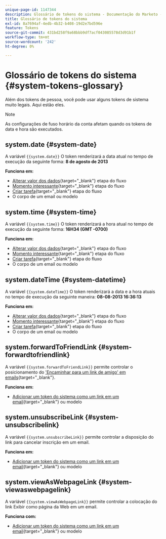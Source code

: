 ```yaml
---
unique-page-id: 1147344
description: Glossário de tokens do sistema - Documentação do Marketo - Documentação do produto
title: Glossário de tokens do sistema
exl-id: 8a7694af-4edb-4b32-b408-19d2e7bd596e
feature: Tokens
source-git-commit: 431bd258f9a68bbb9df7acf043085578d3d91b1f
workflow-type: tm+mt
source-wordcount: '242'
ht-degree: 0%

---
```


# Glossário de tokens do sistema {#system-tokens-glossary}

Além dos tokens de pessoa, você pode usar alguns tokens de sistema muito legais. Aqui estão eles.

>[!NOTE]
>
>As configurações de fuso horário da conta afetam quando os tokens de data e hora são executados.

## system.date {#system-date}

A variável `{{system.date}}` O token renderizará a data atual no tempo de execução da seguinte forma: **8 de agosto de 2013**

**Funciona em:**

* [Alterar valor dos dados](/help/marketo/product-docs/core-marketo-concepts/smart-campaigns/flow-actions/change-data-value.md){target="_blank"} etapa do fluxo
* [Momento interessante](/help/marketo/product-docs/core-marketo-concepts/smart-campaigns/flow-actions/interesting-moment.md){target="_blank"} etapa do fluxo
* [Criar tarefa](/help/marketo/product-docs/core-marketo-concepts/smart-campaigns/salesforce-flow-actions/create-task.md){target="_blank"} etapa do fluxo
* O corpo de um email ou modelo

## system.time {#system-time}

A variável `{{system.time}}` O token renderizará a hora atual no tempo de execução da seguinte forma: **16H34 (GMT -0700)**

**Funciona em:**

* [Alterar valor dos dados](/help/marketo/product-docs/core-marketo-concepts/smart-campaigns/flow-actions/change-data-value.md){target="_blank"} etapa do fluxo
* [Momento interessante](/help/marketo/product-docs/core-marketo-concepts/smart-campaigns/flow-actions/interesting-moment.md){target="_blank"} etapa do fluxo
* [Criar tarefa](/help/marketo/product-docs/core-marketo-concepts/smart-campaigns/salesforce-flow-actions/create-task.md){target="_blank"} etapa do fluxo
* O corpo de um email ou modelo

## system.dateTime {#system-datetime}

A variável `{{system.dateTime}}` O token renderizará a data e a hora atuais no tempo de execução da seguinte maneira: **08-08-2013 16:36:13**

**Funciona em:**

* [Alterar valor dos dados](/help/marketo/product-docs/core-marketo-concepts/smart-campaigns/flow-actions/change-data-value.md){target="_blank"} etapa do fluxo
* [Momento interessante](/help/marketo/product-docs/core-marketo-concepts/smart-campaigns/flow-actions/interesting-moment.md){target="_blank"} etapa do fluxo
* [Criar tarefa](/help/marketo/product-docs/core-marketo-concepts/smart-campaigns/salesforce-flow-actions/create-task.md){target="_blank"} etapa do fluxo
* O corpo de um email ou modelo

## system.forwardToFriendLink {#system-forwardtofriendlink}

A variável `{{system.forwardToFriendLink}}` permite controlar o posicionamento do [&#39;Encaminhar para um link de amigo&#39; em emails](/help/marketo/product-docs/email-marketing/general/functions-in-the-editor/forward-to-a-friend-link-in-emails.md){target="_blank"}.

**Funciona em:**

* [Adicionar um token do sistema como um link em um email](/help/marketo/product-docs/email-marketing/general/using-tokens/add-a-system-token-as-a-link-in-an-email.md){target="_blank"} ou modelo

## system.unsubscribeLink {#system-unsubscribelink}

A variável `{{system.unsubscribeLink}}` permite controlar a disposição do link para cancelar inscrição em um email.

**Funciona em:**

* [Adicionar um token do sistema como um link em um email](/help/marketo/product-docs/email-marketing/general/using-tokens/add-a-system-token-as-a-link-in-an-email.md){target="_blank"} ou modelo

## system.viewAsWebpageLink {#system-viewaswebpagelink}

A variável `{{system.viewAsWebpageLink}}` permite controlar a colocação do link Exibir como página da Web em um email.

**Funciona com:**

* [Adicionar um token do sistema como um link em um email](/help/marketo/product-docs/email-marketing/general/using-tokens/add-a-system-token-as-a-link-in-an-email.md){target="_blank"} ou modelo
